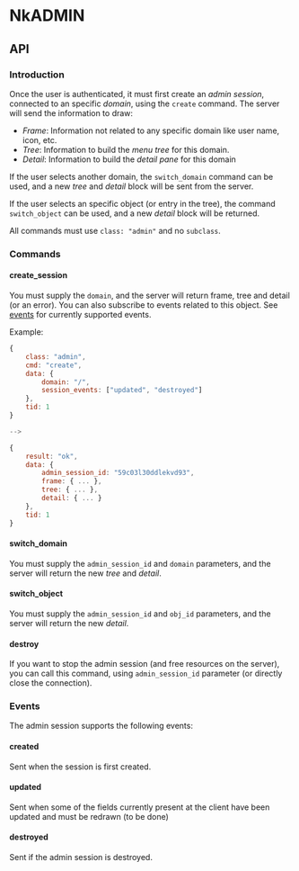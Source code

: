 
# NkADMIN

## API

### Introduction

Once the user is authenticated, it must first create an _admin session_, connected to an specific _domain_, using the `create` command. The server will send the information to draw:

* _Frame_: Information not related to any specific domain like user name, icon, etc.
* _Tree_: Information to build the _menu tree_ for this domain.
* _Detail_: Information to build the _detail pane_ for this domain

If the user selects another domain, the `switch_domain` command can be used, and a new _tree_ and _detail_ block will be sent from the server.

If the user selects an specific object (or entry in the tree), the command `switch_object` can be used, and a new _detail_ block will be returned.

All commands must use `class: "admin"` and no `subclass`.


### Commands

#### create_session

You must supply the `domain`, and the server will return frame, tree and detail (or an error).
You can also subscribe to events related to this object. See [events](#events) for currently supported events.

Example:

```javascript
{
    class: "admin",
    cmd: "create",
    data: {
        domain: "/",
        session_events: ["updated", "destroyed"]
    },
    tid: 1
}

-->

{
    result: "ok",
    data: {
        admin_session_id: "59c03l30ddlekvd93",
        frame: { ... },
        tree: { ... },
        detail: { ... }
    },
    tid: 1
}
```


#### switch_domain

You must supply the `admin_session_id` and `domain` parameters, and the server will return the new _tree_ and _detail_.


#### switch_object

You must supply the `admin_session_id` and `obj_id` parameters, and the server will return the new _detail_.


#### destroy

If you want to stop the admin session (and free resources on the server), you can call this command, using `admin_session_id` parameter (or directly close the connection).


### Events

The admin session supports the following events:

#### created
Sent when the session is first created.


#### updated
Sent when some of the fields currently present at the client have been updated and must be redrawn (to be done)


#### destroyed
Sent if the admin session is destroyed.

